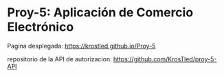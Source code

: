 # Proy-5: Aplicación de Comercio Electrónico


Pagina desplegada: https://krostled.github.io/Proy-5

repositorio de la API de autorizacion: https://github.com/KrosTled/proy-5-API